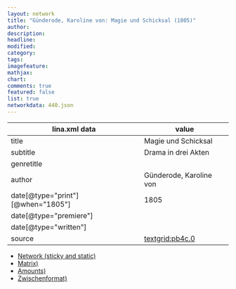 ```yaml
---
layout: network
title: "Günderode, Karoline von: Magie und Schicksal (1805)"
author:
description:
headline:
modified:
category:
tags:
imagefeature: 
mathjax: 
chart: 
comments: true
featured: false
list: true
networkdata: 440.json
---
```

lina.xml data  | value
------------- | -------------
title|Magie und Schicksal
subtitle|Drama in drei Akten
genretitle|
author|Günderode, Karoline von
date[@type="print"][@when="1805"]|1805
date[@type="premiere"]|
date[@type="written"]|
source|[textgrid:pb4c.0](https://textgridlab.org/1.0/tgcrud-public/rest/textgrid:pb4c.0/data)



* [Network (sticky and static)](/linas/network440)
* [Matrix)](/linas/matrix440)
* [Amounts)](/linas/amount440)
* [Zwischenformat)](/linas/lina440 )
